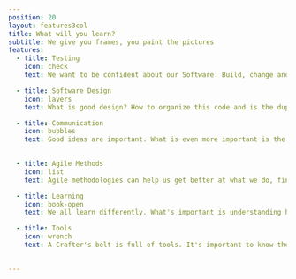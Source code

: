 ```yaml
---
position: 20
layout: features3col
title: What will you learn?
subtitle: We give you frames, you paint the pictures
features:
  - title: Testing
    icon: check
    text: We want to be confident about our Software. Build, change and delete code without fear. And for that, we need tests in place that can tell us when we mess up. You will learn how to write well crafted tests for well crafted Software in a way that will make you wonder how you could live without them.

  - title: Software Design
    icon: layers
    text: What is good design? How to organize this code and is the duplication you just noticed a problem? We don't have the ultimate answers but we can teach you how to ask the right questions in order to make informed decisions.

  - title: Communication
    icon: bubbles
    text: Good ideas are important. What is even more important is the ability to convey their value to others. You will learn how to communicate assertively by practicing in both oral and written form.
    

  - title: Agile Methods
    icon: list
    text: Agile methodologies can help us get better at what we do, find our weaknesses and improve how we collaborate. You will make work more fun by applying them effectively.

  - title: Learning
    icon: book-open
    text: We all learn differently. What's important is understanding how we learn. You will discover your own personal way of learning and use it everyday to improve your knowledge.

  - title: Tools
    icon: wrench
    text: A Crafter's belt is full of tools. It's important to know the tools of our trade and which kind of problems they solve. You will add tools to your own belt and learn when to use them.
      

---
```

